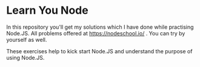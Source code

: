 # Learn You Node

In this repository you'll get my solutions which I have done while practising Node.JS. All problems offered at https://nodeschool.io/ . You can try by yourself as well. 

These exercises help to kick start Node.JS and understand the purpose of using Node.JS.
